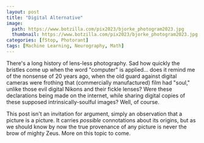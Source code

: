 ```yaml
---
layout: post
title: "Digital Alternative"
image:
  path: https://www.botzilla.com/pix2023/bjorke_photogram2023.jpg
  thumbnail: https://www.botzilla.com/pix2023/bjorke_photogram2023.jpg
categories: [fStop, Photorant]
tags: [Machine Learning, Neurography, Math]
---
```


There's a long history of lens-less photography. Sad how quickly the bristles come up when the word "computer" is applied... does it remind me of the nonsense of 20 years ago, when the old guard against digital cameras were frothing that (commercially manufactured) film had "soul," unlike those evil digital Nikons and their fickle lenses? Were these declarations being made on the internet, while sharing digital copies of these supposed intrinsically-soulful images? Well, of course.

This post isn't an invitation for argument, simply an observation that a picture is a picture. It carries _possible_ connotations about its origins, but as we should know by now the true provenance of any picture is never the brow of mighty Zeus. More on this topic to come.
